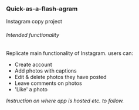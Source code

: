### Quick-as-a-flash-agram

Instagram copy project

###### Intended functionality
Replicate main functionality of Instagram. users can:
- Create account
- Add photos with captions
- Edit & delete photos they have posted
- Leave comments on photos
- 'Like' a photo

*Instruction on where app is hosted etc. to follow.*
